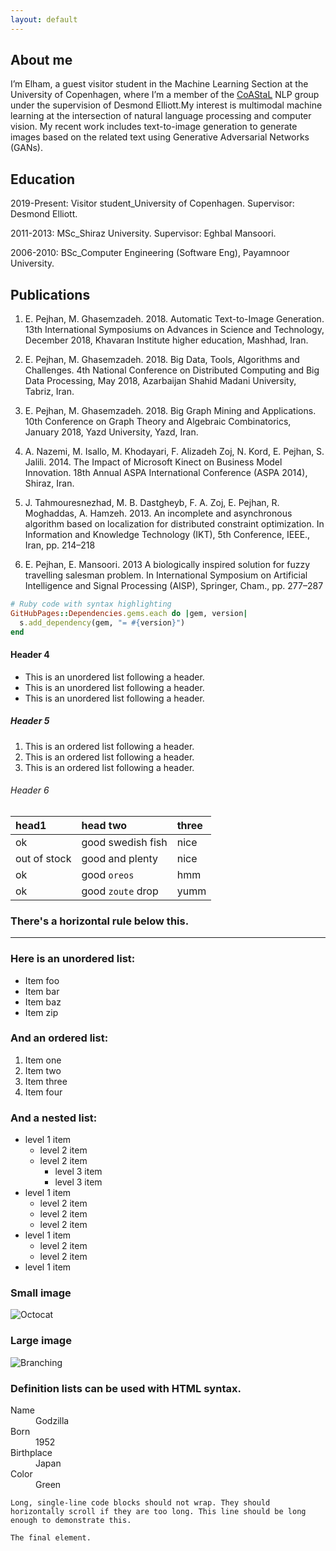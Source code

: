 ```yaml
---
layout: default
---
```


## About me

I’m Elham, a guest visitor student in the Machine Learning Section at the University of Copenhagen, where I’m a member of the [CoAStaL](https://coastalcph.github.io/) NLP group under the supervision of Desmond Elliott.My interest is multimodal machine learning at the intersection of natural language processing and computer vision. My recent work includes text-to-image generation to generate images based on the related text using Generative Adversarial Networks (GANs). 

## Education
   
2019-Present: Visitor student_University of Copenhagen. Supervisor: Desmond Elliott.
             
2011-2013: MSc_Shiraz University. Supervisor: Eghbal Mansoori.
             
2006-2010: BSc_Computer Engineering (Software Eng), Payamnoor University. 

## Publications

1. E. Pejhan, M. Ghasemzadeh. 2018. Automatic Text-to-Image Generation. 13th International Symposiums on Advances in         Science and Technology, December 2018, Khavaran Institute higher education, Mashhad, Iran.

2. E. Pejhan, M. Ghasemzadeh. 2018. Big Data, Tools, Algorithms and Challenges. 4th National Conference on Distributed Computing and Big Data Processing, May 2018, Azarbaijan Shahid Madani University, Tabriz, Iran.

3. E. Pejhan, M. Ghasemzadeh. 2018. Big Graph Mining and Applications. 10th Conference on Graph Theory and Algebraic Combinatorics, January 2018, Yazd University, Yazd, Iran.

4. A. Nazemi, M. Isallo, M. Khodayari, F. Alizadeh Zoj, N. Kord, E. Pejhan, S. Jalili. 2014. The Impact of Microsoft Kinect on Business Model Innovation. 18th Annual ASPA International Conference (ASPA 2014), Shiraz, Iran.

5. J. Tahmouresnezhad, M. B. Dastgheyb, F. A. Zoj, E. Pejhan, R. Moghaddas, A. Hamzeh. 2013. An incomplete and asynchronous algorithm based on localization for distributed constraint optimization. In Information and Knowledge Technology (IKT), 5th Conference, IEEE., Iran, pp. 214–218

6. E. Pejhan, E. Mansoori. 2013 A biologically inspired solution for fuzzy travelling salesman problem. In International Symposium on Artificial Intelligence and Signal Processing (AISP), Springer, Cham., pp. 277–287
   

```ruby
# Ruby code with syntax highlighting
GitHubPages::Dependencies.gems.each do |gem, version|
  s.add_dependency(gem, "= #{version}")
end
```

#### Header 4

*   This is an unordered list following a header.
*   This is an unordered list following a header.
*   This is an unordered list following a header.

##### Header 5

1.  This is an ordered list following a header.
2.  This is an ordered list following a header.
3.  This is an ordered list following a header.

###### Header 6

| head1        | head two          | three |
|:-------------|:------------------|:------|
| ok           | good swedish fish | nice  |
| out of stock | good and plenty   | nice  |
| ok           | good `oreos`      | hmm   |
| ok           | good `zoute` drop | yumm  |

### There's a horizontal rule below this.

* * *

### Here is an unordered list:

*   Item foo
*   Item bar
*   Item baz
*   Item zip

### And an ordered list:

1.  Item one
1.  Item two
1.  Item three
1.  Item four

### And a nested list:

- level 1 item
  - level 2 item
  - level 2 item
    - level 3 item
    - level 3 item
- level 1 item
  - level 2 item
  - level 2 item
  - level 2 item
- level 1 item
  - level 2 item
  - level 2 item
- level 1 item

### Small image

![Octocat](https://github.githubassets.com/images/icons/emoji/octocat.png)

### Large image

![Branching](https://guides.github.com/activities/hello-world/branching.png)


### Definition lists can be used with HTML syntax.

<dl>
<dt>Name</dt>
<dd>Godzilla</dd>
<dt>Born</dt>
<dd>1952</dd>
<dt>Birthplace</dt>
<dd>Japan</dd>
<dt>Color</dt>
<dd>Green</dd>
</dl>

```
Long, single-line code blocks should not wrap. They should horizontally scroll if they are too long. This line should be long enough to demonstrate this.
```

```
The final element.
```
